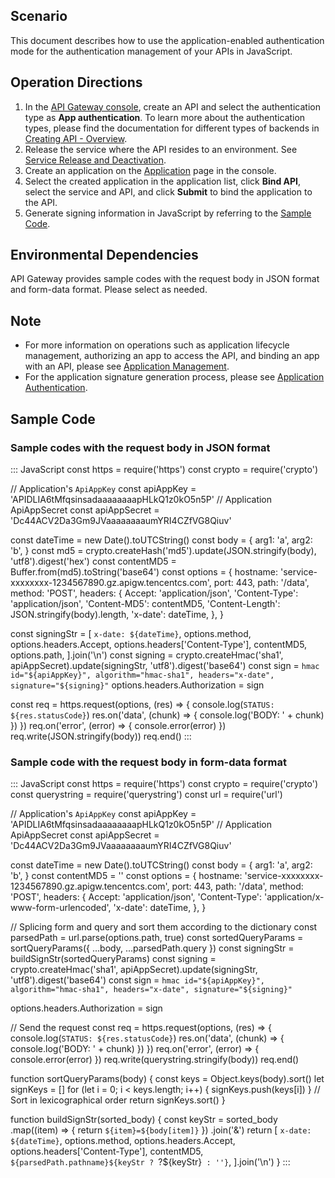 ## Scenario

This document describes how to use the application-enabled authentication mode for the authentication management of your APIs in JavaScript.

## Operation Directions

1. In the [API Gateway console](https://console.cloud.tencent.com/apigateway/index?rid=1), create an API and select the authentication type as **App authentication**. To learn more about the authentication types, please find the documentation for different types of backends in [Creating API - Overview](https://intl.cloud.tencent.com/document/product/628/11795).
2. Release the service where the API resides to an environment. See [Service Release and Deactivation](https://intl.cloud.tencent.com/document/product/628/11809).
3. Create an application on the [Application](https://console.cloud.tencent.com/apigateway/app) page in the console.
4. Select the created application in the application list, click **Bind API**, select the service and API, and click **Submit** to bind the application to the API.
5. Generate signing information in JavaScript by referring to the [Sample Code](#Sample-Code).

## Environmental Dependencies

API Gateway provides sample codes with the request body in JSON format and form-data format. Please select as needed.

## Note

- For more information on operations such as application lifecycle management, authorizing an app to access the API, and binding an app with an API, please see [Application Management](https://intl.cloud.tencent.com/document/product/628/40306).
- For the application signature generation process, please see [Application Authentication](https://intl.cloud.tencent.com/document/product/628/40304).

## Sample Code[](id:Sample-Code)

### Sample codes with the request body in JSON format

<dx-codeblock>
:::  JavaScript
const https = require('https')
const crypto = require('crypto')

// Application's `ApiAppKey`
const apiAppKey = 'APIDLIA6tMfqsinsadaaaaaaaapHLkQ1z0kO5n5P'
// Application ApiAppSecret
const apiAppSecret = 'Dc44ACV2Da3Gm9JVaaaaaaaaumYRI4CZfVG8Qiuv'

const dateTime = new Date().toUTCString()
const body = {
  arg1: 'a',
  arg2: 'b',
}
const md5 = crypto.createHash('md5').update(JSON.stringify(body), 'utf8').digest('hex')
const contentMD5 = Buffer.from(md5).toString('base64')
const options = {
  hostname: 'service-xxxxxxxx-1234567890.gz.apigw.tencentcs.com',
  port: 443,
  path: '/data',
  method: 'POST',
  headers: {
    Accept: 'application/json',
    'Content-Type': 'application/json',
    'Content-MD5': contentMD5,
    'Content-Length': JSON.stringify(body).length,
    'x-date': dateTime,
  },
}

const signingStr = [
  `x-date: ${dateTime}`,
  options.method,
  options.headers.Accept,
  options.headers['Content-Type'],
  contentMD5,
  options.path,
].join('\n')
const signing = crypto.createHmac('sha1', apiAppSecret).update(signingStr, 'utf8').digest('base64')
const sign = `hmac id="${apiAppKey}", algorithm="hmac-sha1", headers="x-date", signature="${signing}"`
options.headers.Authorization = sign

const req = https.request(options, (res) => {
  console.log(`STATUS: ${res.statusCode}`)
  res.on('data', (chunk) => {
    console.log('BODY: ' + chunk)
  })
})
req.on('error', (error) => {
  console.error(error)
})
req.write(JSON.stringify(body))
req.end()
:::
</dx-codeblock>



### Sample code with the request body in form-data format

<dx-codeblock>
:::  JavaScript
const https = require('https')
const crypto = require('crypto')
const querystring = require('querystring')
const url = require('url')

// Application's `ApiAppKey`
const apiAppKey = 'APIDLIA6tMfqsinsadaaaaaaaapHLkQ1z0kO5n5P'
// Application ApiAppSecret
const apiAppSecret = 'Dc44ACV2Da3Gm9JVaaaaaaaaumYRI4CZfVG8Qiuv'

const dateTime = new Date().toUTCString()
const body = {
  arg1: 'a',
  arg2: 'b',
}
const contentMD5 = ''
const options = {
  hostname: 'service-xxxxxxxx-1234567890.gz.apigw.tencentcs.com',
  port: 443,
  path: '/data',
  method: 'POST',
  headers: {
    Accept: 'application/json',
    'Content-Type': 'application/x-www-form-urlencoded',
    'x-date': dateTime,
  },
}

// Splicing form and query and sort them according to the dictionary
const parsedPath = url.parse(options.path, true)
const sortedQueryParams = sortQueryParams({ ...body, ...parsedPath.query })
const signingStr = buildSignStr(sortedQueryParams)
const signing = crypto.createHmac('sha1', apiAppSecret).update(signingStr, 'utf8').digest('base64')
const sign = `hmac id="${apiAppKey}", algorithm="hmac-sha1", headers="x-date", signature="${signing}"`

options.headers.Authorization = sign

// Send the request
const req = https.request(options, (res) => {
  console.log(`STATUS: ${res.statusCode}`)
  res.on('data', (chunk) => {
    console.log('BODY: ' + chunk)
  })
})
req.on('error', (error) => {
  console.error(error)
})
req.write(querystring.stringify(body))
req.end()

function sortQueryParams(body) {
  const keys = Object.keys(body).sort()
  let signKeys = []
  for (let i = 0; i < keys.length; i++) {
    signKeys.push(keys[i])
  }
  // Sort in lexicographical order
  return signKeys.sort()
}

function buildSignStr(sorted_body) {
  const keyStr = sorted_body
    .map((item) => {
      return `${item}=${body[item]}`
    })
    .join('&')
  return [
    `x-date: ${dateTime}`,
    options.method,
    options.headers.Accept,
    options.headers['Content-Type'],
    contentMD5,
    `${parsedPath.pathname}${keyStr ? `?${keyStr}` : ''}`,
  ].join('\n')
}
:::
</dx-codeblock>

